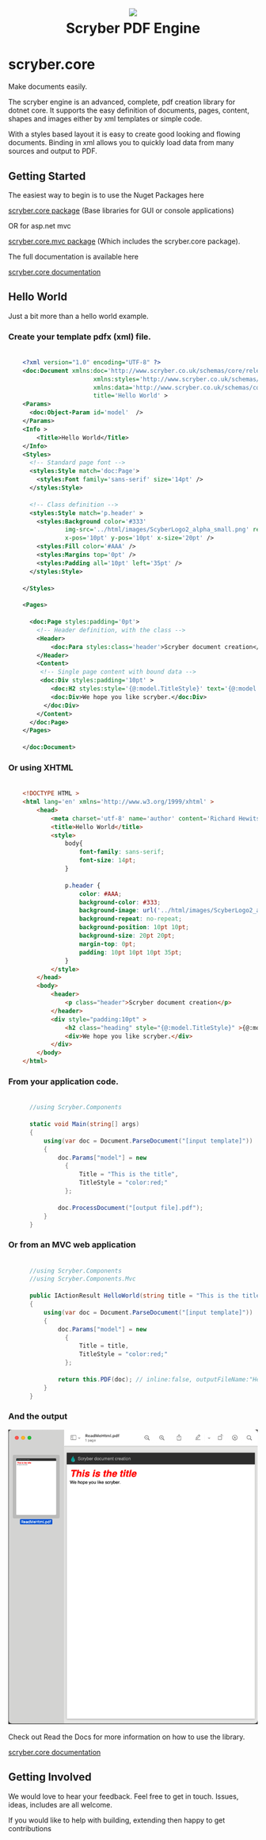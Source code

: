 <h1 align='center'>
    <img height='200' src='https://raw.githubusercontent.com/richard-scryber/scryber.core/master/ScyberLogo2_alpha_small.png'/>
    <br/>
    Scryber PDF Engine
</h1>

# scryber.core
Make documents easily.

The scryber engine is an advanced, complete, pdf creation library for dotnet core. 
It supports the easy definition of documents, pages, content, shapes and images either by xml templates or simple code. 

With a styles based layout it is easy to create good looking and flowing documents. 
Binding in xml allows you to quickly load data from many sources and output to PDF. 


## Getting Started

The easiest way to begin is to use the Nuget Packages here

[scryber.core package](https://www.nuget.org/packages/scryber.core/)
(Base libraries for GUI or console applications)

OR for asp.net mvc

[scryber.core.mvc package](https://www.nuget.org/packages/scryber.core.mvc/)
(Which includes the scryber.core package).

The full documentation is available here

[scryber.core documentation](https://scrybercore.readthedocs.io/en/latest/)

## Hello World

Just a bit more than a hello world example.

### Create your template pdfx (xml) file.

```xml

    <?xml version="1.0" encoding="UTF-8" ?>
    <doc:Document xmlns:doc='http://www.scryber.co.uk/schemas/core/release/v1/Scryber.Components.xsd'
                        xmlns:styles='http://www.scryber.co.uk/schemas/core/release/v1/Scryber.Styles.xsd'
                        xmlns:data='http://www.scryber.co.uk/schemas/core/release/v1/Scryber.Data.xsd'
                        title='Hello World' >
    <Params>
      <doc:Object-Param id='model'  />
    </Params>
    <Info >
        <Title>Hello World</Title>
    </Info>
    <Styles>
      <!-- Standard page font -->
      <styles:Style match='doc:Page'>
        <styles:Font family='sans-serif' size='14pt' />
      </styles:Style>

      <!-- Class definition -->
      <styles:Style match='p.header' >
        <styles:Background color='#333'
                img-src='../html/images/ScyberLogo2_alpha_small.png' repeat='None' 
                x-pos='10pt' y-pos='10pt' x-size='20pt' />
        <styles:Fill color='#AAA' />
        <styles:Margins top='0pt' />
        <styles:Padding all='10pt' left='35pt' />
      </styles:Style>

    </Styles>

    <Pages>
  
      <doc:Page styles:padding='0pt'>
        <!-- Header definition, with the class -->
        <Header>
            <doc:Para styles:class='header'>Scryber document creation</doc:Para>
        </Header>
        <Content>
         <!-- Single page content with bound data -->
         <doc:Div styles:padding='10pt' >
            <doc:H2 styles:style='{@:model.TitleStyle}' text='{@:model.Title}' />
            <doc:Div>We hope you like scryber.</doc:Div>
          </doc:Div>
        </Content>
      </doc:Page>
    </Pages>

    </doc:Document>
```

### Or using XHTML

```html

    <!DOCTYPE HTML >
    <html lang='en' xmlns='http://www.w3.org/1999/xhtml' >
        <head>
            <meta charset='utf-8' name='author' content='Richard Hewitson' />
            <title>Hello World</title>
            <style>
                body{
                    font-family: sans-serif;
                    font-size: 14pt;
                }

                p.header {
                    color: #AAA;
                    background-color: #333;
                    background-image: url('../html/images/ScyberLogo2_alpha_small.png');
                    background-repeat: no-repeat;
                    background-position: 10pt 10pt;
                    background-size: 20pt 20pt;
                    margin-top: 0pt;
                    padding: 10pt 10pt 10pt 35pt;
                }
            </style>
        </head>
        <body>
            <header>
                <p class="header">Scryber document creation</p>
            </header>
            <div style="padding:10pt" >
                <h2 class="heading" style="{@:model.TitleStyle}" >{@:model.Title}</h2>
                <div>We hope you like scryber.</div>
            </div>
        </body>
    </html>

```

### From your application code.

```cs

      //using Scryber.Components

      static void Main(string[] args)
      {
          using(var doc = Document.ParseDocument("[input template]"))
          {
              doc.Params["model"] = new
                {
                    Title = "This is the title",
                    TitleStyle = "color:red;"
                };
              
              doc.ProcessDocument("[output file].pdf");
          }
      }
```

### Or from an MVC web application

```cs

      //using Scryber.Components
      //using Scryber.Components.Mvc

      public IActionResult HelloWorld(string title = "This is the title")
      {
          using(var doc = Document.ParseDocument("[input template]"))
          {
              doc.Params["model"] = new
                {
                    Title = title,
                    TitleStyle = "color:red;"
                };
              
              return this.PDF(doc); // inline:false, outputFileName:"HelloWorld.pdf"
          }
      }
```

### And the output

![Hello World Output](docs/images/helloworld.png)

Check out Read the Docs for more information on how to use the library.

[scryber.core documentation](https://scrybercore.readthedocs.io/en/latest/)


## Getting Involved

We would love to hear your feedback. Feel free to get in touch.
Issues, ideas, includes are all welcome.

If you would like to help with building, extending then happy to get contributions

